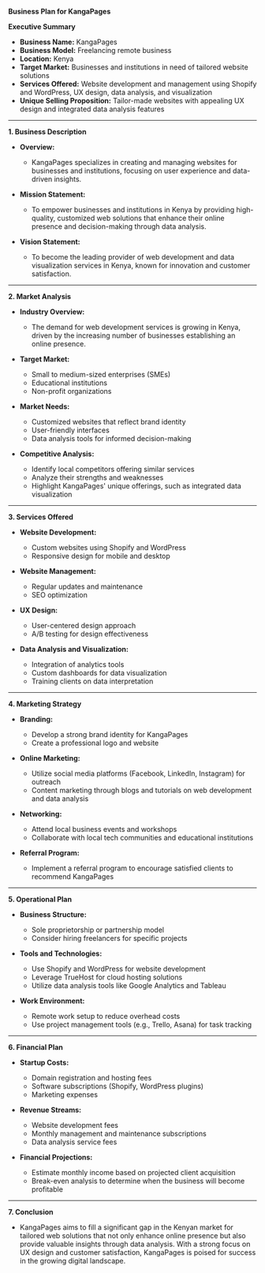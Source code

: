 **Business Plan for KangaPages**

**Executive Summary**
- **Business Name:** KangaPages
- **Business Model:** Freelancing remote business
- **Location:** Kenya
- **Target Market:** Businesses and institutions in need of tailored website solutions
- **Services Offered:** Website development and management using Shopify and WordPress, UX design, data analysis, and visualization
- **Unique Selling Proposition:** Tailor-made websites with appealing UX design and integrated data analysis features

---

**1. Business Description**
- **Overview:**
  - KangaPages specializes in creating and managing websites for businesses and institutions, focusing on user experience and data-driven insights.
  
- **Mission Statement:**
  - To empower businesses and institutions in Kenya by providing high-quality, customized web solutions that enhance their online presence and decision-making through data analysis.

- **Vision Statement:**
  - To become the leading provider of web development and data visualization services in Kenya, known for innovation and customer satisfaction.

---

**2. Market Analysis**
- **Industry Overview:**
  - The demand for web development services is growing in Kenya, driven by the increasing number of businesses establishing an online presence.

- **Target Market:**
  - Small to medium-sized enterprises (SMEs)
  - Educational institutions
  - Non-profit organizations

- **Market Needs:**
  - Customized websites that reflect brand identity
  - User-friendly interfaces
  - Data analysis tools for informed decision-making

- **Competitive Analysis:**
  - Identify local competitors offering similar services
  - Analyze their strengths and weaknesses
  - Highlight KangaPages' unique offerings, such as integrated data visualization

---

**3. Services Offered**
- **Website Development:**
  - Custom websites using Shopify and WordPress
  - Responsive design for mobile and desktop

- **Website Management:**
  - Regular updates and maintenance
  - SEO optimization

- **UX Design:**
  - User-centered design approach
  - A/B testing for design effectiveness

- **Data Analysis and Visualization:**
  - Integration of analytics tools
  - Custom dashboards for data visualization
  - Training clients on data interpretation

---

**4. Marketing Strategy**
- **Branding:**
  - Develop a strong brand identity for KangaPages
  - Create a professional logo and website

- **Online Marketing:**
  - Utilize social media platforms (Facebook, LinkedIn, Instagram) for outreach
  - Content marketing through blogs and tutorials on web development and data analysis

- **Networking:**
  - Attend local business events and workshops
  - Collaborate with local tech communities and educational institutions

- **Referral Program:**
  - Implement a referral program to encourage satisfied clients to recommend KangaPages

---

**5. Operational Plan**
- **Business Structure:**
  - Sole proprietorship or partnership model
  - Consider hiring freelancers for specific projects

- **Tools and Technologies:**
  - Use Shopify and WordPress for website development
  - Leverage TrueHost for cloud hosting solutions
  - Utilize data analysis tools like Google Analytics and Tableau

- **Work Environment:**
  - Remote work setup to reduce overhead costs
  - Use project management tools (e.g., Trello, Asana) for task tracking

---

**6. Financial Plan**
- **Startup Costs:**
  - Domain registration and hosting fees
  - Software subscriptions (Shopify, WordPress plugins)
  - Marketing expenses

- **Revenue Streams:**
  - Website development fees
  - Monthly management and maintenance subscriptions
  - Data analysis service fees

- **Financial Projections:**
  - Estimate monthly income based on projected client acquisition
  - Break-even analysis to determine when the business will become profitable

---

**7. Conclusion**
- KangaPages aims to fill a significant gap in the Kenyan market for tailored web solutions that not only enhance online presence but also provide valuable insights through data analysis. With a strong focus on UX design and customer satisfaction, KangaPages is poised for success in the growing digital landscape.